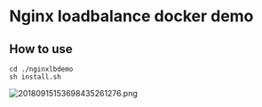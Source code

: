 # Nginx loadbalance docker demo

## How to use
```
cd ./nginxlbdemo
sh install.sh
```
![20180915153698435261276.png](http://pic.aipp.vip/20180915153698435261276.png)
